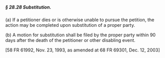 ##### § 28.28 Substitution. #####

(a) If a petitioner dies or is otherwise unable to pursue the petition, the action may be completed upon substitution of a proper party.

(b) A motion for substitution shall be filed by the proper party within 90 days after the death of the petitioner or other disabling event.

[58 FR 61992, Nov. 23, 1993, as amended at 68 FR 69301, Dec. 12, 2003]